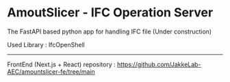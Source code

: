 # AmoutSlicer - IFC Operation Server
The FastAPI based python app for handling IFC file
(Under construction)

Used Library : IfcOpenShell

---

FrontEnd (Next.js + React) repository : https://github.com/JakkeLab-AEC/amountslicer-fe/tree/main

